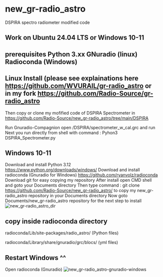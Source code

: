 # new_gr-radio_astro
DSPIRA spectro radiometer modified code 
 
Work on Ubuntu 24.04 LTS or Windows 10-11 
-----------------------------------------
prerequisites
Python 3.xx
GNuradio (linux)  Radioconda (Windows)
----------------------------------------------------------------------------------------------------------------------------------------------------
Linux Install (please see explainations here https://github.com/WVURAIL/gr-radio_astro or in my fork https://github.com/Radio-Source/gr-radio_astro
-------------
Then copy or clone my mofified code of DSPIRA Spectrometer in https://github.com/Radio-Source/new_gr-radio_astro/tree/main/DSPIRA

Run Gnuradio-Compagnion open /DSPIRA/spectrometer_w_cal.grc and run 
Next you run directly from shell with command :
Pyhon3 DSPIRA_Spectrometer.py


Windows 10-11
-------------
Download and install Python 3.12 https://www.python.org/downloads/windows/
Download and install radioconda (Gnuradio for Windows) https://github.com/ryanvolz/radioconda
Download git for easy copying my repository
After install open CMD shell and goto your Documents directory
Then type command : git clone https://github.com/Radio-Source/new_gr-radio_astro/
to copy my new_gr-radio_astro repository in your Documents directory
Now goto Documents/new_gr-radio_astro repository for the next step to install
![new_gr-radio_astro_dir](https://github.com/user-attachments/assets/13f28fff-2901-468f-8a72-c66e3cc770ba)

copy inside radioconda directory 
--------------------------------
radioconda/Lib/site-packages/radio_astro/      (Python files)

radioconda/Library/share/gnuradio/grc/blocs/     (yml files)

Restart Windows ^^
---------------

Open radioconda (Gnuradio) 
![new_gr-radio_astro-gnuradio-windows](https://github.com/user-attachments/assets/71c6853b-a6ff-4c70-903d-71fdf8691530)

